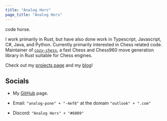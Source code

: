 ```yaml
---
title: "Analog Hors"
page_title: "Analog Hors"
---
```


code horse.

I work primarily in Rust, but have also done work in Typescript, Javascript, C#, Java, and Python. Currently primarily interested in Chess related code. Maintainer of [`cozy-chess`](https://github.com/analog-hors/cozy-chess), a fast Chess and Chess960 move generation library in Rust suitable for Chess engines.

Check out my [projects page](../projects/) and my [blog](../writing/)!

## Socials
- My [GitHub](https://github.com/analog-hors) page.

- Email: `"analog-pone" + "-4ef8"` at the domain `"outlook" + ".com"`

- Discord: `"Analog Hors" + "#6009"`
